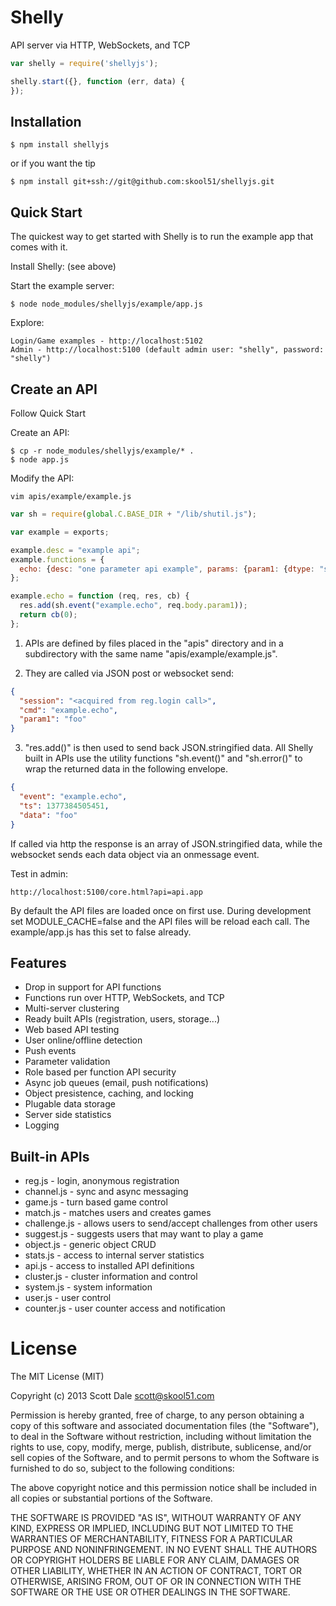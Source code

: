 Shelly
======

  API server via HTTP, WebSockets, and TCP

```js
var shelly = require('shellyjs');

shelly.start({}, function (err, data) {
});
```

## Installation

    $ npm install shellyjs
    
 or if you want the tip

    $ npm install git+ssh://git@github.com:skool51/shellyjs.git
  

## Quick Start

 The quickest way to get started with Shelly is to run the example app that comes with it.

 Install Shelly: (see above)

 Start the example server:

    $ node node_modules/shellyjs/example/app.js
    
 Explore:
 
    Login/Game examples - http://localhost:5102
    Admin - http://localhost:5100 (default admin user: "shelly", password: "shelly")
    
## Create an API

 Follow Quick Start
 
 Create an API:
 
    $ cp -r node_modules/shellyjs/example/* .
    $ node app.js
    
 Modify the API:
 
    vim apis/example/example.js
    
```js
var sh = require(global.C.BASE_DIR + "/lib/shutil.js");

var example = exports;

example.desc = "example api";
example.functions = {
  echo: {desc: "one parameter api example", params: {param1: {dtype: "string"}}, security: []}
};

example.echo = function (req, res, cb) {
  res.add(sh.event("example.echo", req.body.param1));
  return cb(0);
};
```

1. APIs are defined by files placed in the "apis" directory and in a subdirectory with the same name "apis/example/example.js".

2. They are called via JSON post or websocket send:

```json
{
  "session": "<acquired from reg.login call>",
  "cmd": "example.echo",
  "param1": "foo"
}
````

3. "res.add()" is then used to send back JSON.stringified data.  All Shelly built in APIs use the utility functions "sh.event()" and "sh.error()" to wrap the returned data in the following envelope.

```json
{
  "event": "example.echo",
  "ts": 1377384505451,
  "data": "foo"
}
```

If called via http the response is an array of JSON.stringified data, while the websocket sends each data object via an onmessage event.
    
 Test in admin:
 
    http://localhost:5100/core.html?api=api.app

By default the API files are loaded once on first use.  During development set MODULE_CACHE=false and the API
files will be reload each call.  The example/app.js has this set to false already.

## Features

  * Drop in support for API functions
  * Functions run over HTTP, WebSockets, and TCP
  * Multi-server clustering
  * Ready built APIs (registration, users, storage...)
  * Web based API testing
  * User online/offline detection
  * Push events
  * Parameter validation
  * Role based per function API security
  * Async job queues (email, push notifications)
  * Object presistence, caching, and locking
  * Plugable data storage
  * Server side statistics
  * Logging

## Built-in APIs
  * reg.js - login, anonymous registration
  * channel.js - sync and async messaging
  * game.js - turn based game control
  * match.js - matches users and creates games
  * challenge.js - allows users to send/accept challenges from other users
  * suggest.js - suggests users that may want to play a game
  * object.js - generic object CRUD
  * stats.js - access to internal server statistics
  * api.js - access to installed API definitions
  * cluster.js - cluster information and control
  * system.js - system information
  * user.js - user control
  * counter.js - user counter access and notification


# License
The MIT License (MIT)

Copyright (c) 2013 Scott Dale <scott@skool51.com>

Permission is hereby granted, free of charge, to any person obtaining a copy
of this software and associated documentation files (the "Software"), to deal
in the Software without restriction, including without limitation the rights
to use, copy, modify, merge, publish, distribute, sublicense, and/or sell
copies of the Software, and to permit persons to whom the Software is
furnished to do so, subject to the following conditions:

The above copyright notice and this permission notice shall be included in
all copies or substantial portions of the Software.

THE SOFTWARE IS PROVIDED "AS IS", WITHOUT WARRANTY OF ANY KIND, EXPRESS OR
IMPLIED, INCLUDING BUT NOT LIMITED TO THE WARRANTIES OF MERCHANTABILITY,
FITNESS FOR A PARTICULAR PURPOSE AND NONINFRINGEMENT. IN NO EVENT SHALL THE
AUTHORS OR COPYRIGHT HOLDERS BE LIABLE FOR ANY CLAIM, DAMAGES OR OTHER
LIABILITY, WHETHER IN AN ACTION OF CONTRACT, TORT OR OTHERWISE, ARISING FROM,
OUT OF OR IN CONNECTION WITH THE SOFTWARE OR THE USE OR OTHER DEALINGS IN
THE SOFTWARE.
